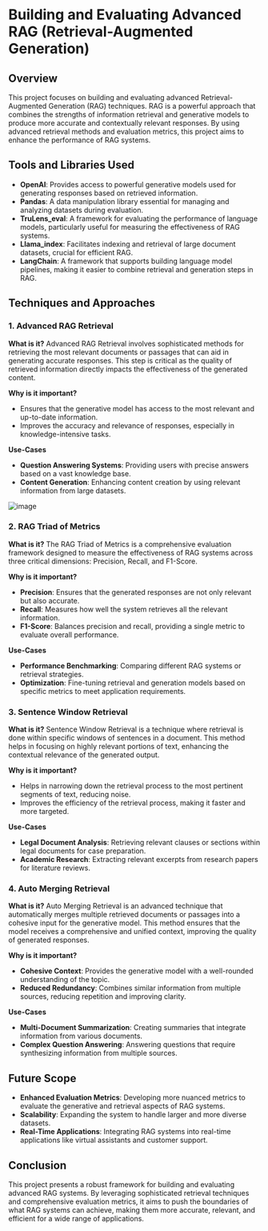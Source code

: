 # Building and Evaluating Advanced RAG  (Retrieval-Augmented Generation)
      
## Overview
This project focuses on building and evaluating advanced Retrieval-Augmented Generation (RAG) techniques. RAG is a powerful approach that combines the strengths of information retrieval and generative models to produce more accurate and contextually relevant responses. By using advanced retrieval methods and evaluation metrics, this project aims to enhance the performance of RAG systems.

## Tools and Libraries Used
- **OpenAI**: Provides access to powerful generative models used for generating responses based on retrieved information.
- **Pandas**: A data manipulation library essential for managing and analyzing datasets during evaluation.
- **TruLens_eval**: A framework for evaluating the performance of language models, particularly useful for measuring the effectiveness of RAG systems.
- **Llama_index**: Facilitates indexing and retrieval of large document datasets, crucial for efficient RAG.
- **LangChain**: A framework that supports building language model pipelines, making it easier to combine retrieval and generation steps in RAG.

## Techniques and Approaches    

### 1. **Advanced RAG Retrieval**
   **What is it?**
   Advanced RAG Retrieval involves sophisticated methods for retrieving the most relevant documents or passages that can aid in generating accurate responses. This step is critical as the quality of retrieved information directly impacts the effectiveness of the generated content.

   **Why is it important?**
   - Ensures that the generative model has access to the most relevant and up-to-date information.
   - Improves the accuracy and relevance of responses, especially in knowledge-intensive tasks.

   **Use-Cases**
   - **Question Answering Systems**: Providing users with precise answers based on a vast knowledge base.
   - **Content Generation**: Enhancing content creation by using relevant information from large datasets.
     
![image](https://github.com/user-attachments/assets/80a849e5-0bfb-4e20-a715-500b73ce721a)

### 2. **RAG Triad of Metrics**
   **What is it?**
   The RAG Triad of Metrics is a comprehensive evaluation framework designed to measure the effectiveness of RAG systems across three critical dimensions: Precision, Recall, and F1-Score.

   **Why is it important?**
   - **Precision**: Ensures that the generated responses are not only relevant but also accurate.
   - **Recall**: Measures how well the system retrieves all the relevant information.
   - **F1-Score**: Balances precision and recall, providing a single metric to evaluate overall performance.

   **Use-Cases**
   - **Performance Benchmarking**: Comparing different RAG systems or retrieval strategies.
   - **Optimization**: Fine-tuning retrieval and generation models based on specific metrics to meet application requirements.

### 3. **Sentence Window Retrieval**
   **What is it?**
   Sentence Window Retrieval is a technique where retrieval is done within specific windows of sentences in a document. This method helps in focusing on highly relevant portions of text, enhancing the contextual relevance of the generated output.

   **Why is it important?**
   - Helps in narrowing down the retrieval process to the most pertinent segments of text, reducing noise.
   - Improves the efficiency of the retrieval process, making it faster and more targeted.

   **Use-Cases**
   - **Legal Document Analysis**: Retrieving relevant clauses or sections within legal documents for case preparation.
   - **Academic Research**: Extracting relevant excerpts from research papers for literature reviews.

### 4. **Auto Merging Retrieval**
   **What is it?**
   Auto Merging Retrieval is an advanced technique that automatically merges multiple retrieved documents or passages into a cohesive input for the generative model. This method ensures that the model receives a comprehensive and unified context, improving the quality of generated responses.

   **Why is it important?**
   - **Cohesive Context**: Provides the generative model with a well-rounded understanding of the topic.
   - **Reduced Redundancy**: Combines similar information from multiple sources, reducing repetition and improving clarity.

   **Use-Cases**
   - **Multi-Document Summarization**: Creating summaries that integrate information from various documents.
   - **Complex Question Answering**: Answering questions that require synthesizing information from multiple sources.

## Future Scope
- **Enhanced Evaluation Metrics**: Developing more nuanced metrics to evaluate the generative and retrieval aspects of RAG systems.
- **Scalability**: Expanding the system to handle larger and more diverse datasets.
- **Real-Time Applications**: Integrating RAG systems into real-time applications like virtual assistants and customer support.

## Conclusion
This project presents a robust framework for building and evaluating advanced RAG systems. By leveraging sophisticated retrieval techniques and comprehensive evaluation metrics, it aims to push the boundaries of what RAG systems can achieve, making them more accurate, relevant, and efficient for a wide range of applications.
